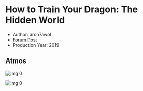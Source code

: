 # How to Train Your Dragon: The Hidden World

* Author: aron7awol
* [Forum Post](https://www.avsforum.com/threads/bass-eq-for-filtered-movies.2995212/post-57871780)
* Production Year: 2019

## Atmos

![img 0](https://i.imgur.com/epxjfne.jpg)

![img 0](https://i.imgur.com/jeA00iM.jpg)

